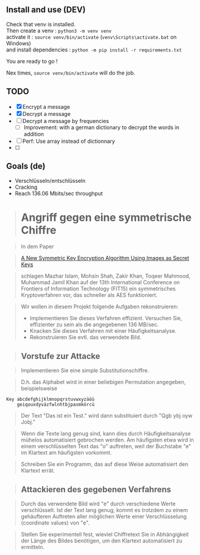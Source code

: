 
## Install and use (DEV)
Check that venv is installed.  
Then create a venv : `python3 -m venv venv`  
activate it : `source venv/bin/activate` (`venv\Scripts\activate.bat` on Windows)  
and install dependencies : `python -m pip install -r requirements.txt`

You are ready to go !

Nex times, `source venv/bin/activate` will do the job.

## TODO

* [x] Encrypt a message
* [x] Decrypt a message
* [ ] Decrypt a message by frequencies
  * [ ] Improvement: with a german dictionary to decrypt the words in addition 
* [ ] Perf: Use array instead of dictionnary
* [ ] 

## Goals (de)

* Verschlüsseln/entschlüsseln
* Cracking
* Reach 136.06 Mbits/sec throughput

># Angriff gegen eine symmetrische Chiffre

>In dem Paper

>[A New Symmetric Key Encryption Algorithm Using Images as Secret Keys](https://ieeexplore.ieee.org/document/7420966)

>schlagen Mazhar Islam, Mohsin Shah, Zakir Khan, Toqeer Mahmood, Muhammad Jamil Khan auf der 13th International Conference on Frontiers of Information Technology (FIT15) ein symmetrisches Kryptoverfahren vor, das schneller als AES funktioniert.

>Wir wollen in diesem Projekt folgende Aufgaben rekonstruieren:
>* Implementieren Sie dieses Verfahren effizient. Versuchen Sie, effizienter zu sein als die angegebenen 136 MB/sec.
>* Knacken Sie dieses Verfahren mit einer Häufigkeitsanalyse.
>* Rekonstruieren Sie evtl. das verwendete Bild.

>## Vorstufe zur Attacke

>Implementieren Sie eine simple Substitutionschiffre.

>D.h. das Alphabet wird in einer beliebigen Permutation angegeben, beispielsweise
```
Key abcdefghijklmnopqrstuvwxyzäöü
    geiqouxdyväzfwlnhtbjpasmkörcü
```
>Der Text "Das ist ein Test." wird dann substituiert durch "Qgb ybj oyw Jobj."

>Wenn die Texte lang genug sind, kann dies durch Häufigkeitsanalyse mühelos automatisiert gebrochen werden. Am häufigsten etwa wird in einem verschlüsselten Text das "o" auftreten, weil der Buchstabe "e" im Klartext am häufigsten vorkommt.

>Schreiben Sie ein Programm, das auf diese Weise automatisiert den Klartext errät.

>## Attackieren des gegebenen Verfahrens

>Durch das verwendete Bild wird "e" durch verschiedene Werte verschlüsselt. Ist der Text lang genug, kommt es trotzdem zu einem gehäufteren Auftreten aller möglichen Werte einer Verschlüsselung (coordinate values) von "e".

>Stellen Sie experimentell fest, wieviel Chiffretext Sie in Abhängigkeit der Länge des Bildes benötigen, um den Klartext automatisiert zu ermitteln.
